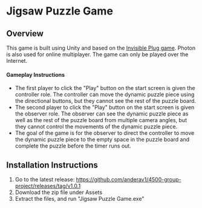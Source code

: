 # Jigsaw Puzzle Game

## Overview

This game is built using Unity and based on the [Invisible Plug game](https://github.com/aghwvv/4500-group-project/releases/tag/v0.9.1). Photon is also used for online multiplayer. The game can only be played over the Internet. 


#### Gameplay Instructions

- The first player to click the "Play" button on the start screen is given the controller role. The controller can move the dynamic puzzle piece using the directional buttons, but they cannot see the rest of the puzzle board.
- The second player to click the "Play" button on the start screen is given the observer role. The observer can see the dynamic puzzle piece as well as the rest of the puzzle board from multiple camera angles, but they cannot control the movements of the dynamic puzzle piece.
- The goal of the game is for the observer to direct the controller to move the dynamic puzzle piece to the empty space in the puzzle board and complete the puzzle before the timer runs out.


## Installation Instructions

1. Go to the latest release: https://github.com/anderav1/4500-group-project/releases/tag/v1.0.1
2. Download the zip file under Assets
3. Extract the files, and run "Jigsaw Puzzle Game.exe"
